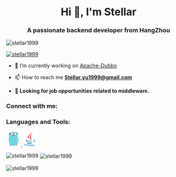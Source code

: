 <h1 align="center">Hi 👋, I'm Stellar</h1>
<h3 align="center">A passionate backend developer from HangZhou</h3>

<p align="left"> <img src="https://komarev.com/ghpvc/?username=stellar1999&label=Profile%20views&color=0e75b6&style=flat" alt="stellar1999" /> </p>

<p align="left"> <a href="https://github.com/ryo-ma/github-profile-trophy"><img src="https://github-profile-trophy.vercel.app/?username=stellar1999" alt="stellar1999" /></a> </p>

- 🔭 I’m currently working on [Apache-Dubbo](https://github.com/apache/dubbo)

- 📫 How to reach me **Stellar.yu1999@gmail.com**

- 💼 **Looking for job opportunities related to middleware.**

<h3 align="left">Connect with me:</h3>
<p align="left">
</p>

<h3 align="left">Languages and Tools:</h3>
<p align="left"> <a href="https://golang.org" target="_blank" rel="noreferrer"> <img src="https://raw.githubusercontent.com/devicons/devicon/master/icons/go/go-original.svg" alt="go" width="40" height="40"/> </a> <a href="https://www.java.com" target="_blank" rel="noreferrer"> <img src="https://raw.githubusercontent.com/devicons/devicon/master/icons/java/java-original.svg" alt="java" width="40" height="40"/> </a> </p>

<p><img align="left" src="https://github-readme-stats.vercel.app/api/top-langs?username=stellar1999&show_icons=true&locale=en&layout=compact" alt="stellar1999" /></p>

<p>&nbsp;<img align="center" src="https://github-readme-stats.vercel.app/api?username=stellar1999&show_icons=true&locale=en" alt="stellar1999" /></p>

<p><img align="center" src="https://github-readme-streak-stats.herokuapp.com/?user=stellar1999&" alt="stellar1999" /></p>
